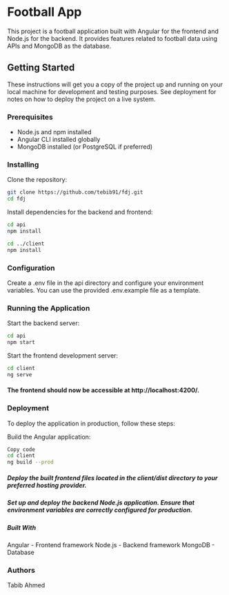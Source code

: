 # Football App

This project is a football application built with Angular for the frontend and Node.js for the backend. It provides features related to football data using APIs and MongoDB as the database.

## Getting Started

These instructions will get you a copy of the project up and running on your local machine for development and testing purposes. See deployment for notes on how to deploy the project on a live system.

### Prerequisites

- Node.js and npm installed
- Angular CLI installed globally
- MongoDB installed (or PostgreSQL if preferred)

### Installing

Clone the repository:

```bash
git clone https://github.com/tebib91/fdj.git
cd fdj
```

Install dependencies for the backend and frontend:

```bash
cd api
npm install

cd ../client
npm install
```

### Configuration

Create a .env file in the api directory and configure your environment variables. You can use the provided .env.example file as a template.

### Running the Application

Start the backend server:

```bash
cd api
npm start
```

Start the frontend development server:

```bash
cd client
ng serve
```

#### The frontend should now be accessible at http://localhost:4200/.

### Deployment

To deploy the application in production, follow these steps:

Build the Angular application:

```bash
Copy code
cd client
ng build --prod
```

##### Deploy the built frontend files located in the client/dist directory to your preferred hosting provider.

##### Set up and deploy the backend Node.js application. Ensure that environment variables are correctly configured for production.

##### Built With

Angular - Frontend framework
Node.js - Backend framework
MongoDB - Database

### Authors

Tabib Ahmed
